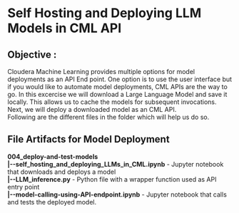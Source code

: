 # Self Hosting and Deploying LLM Models in CML API
## Objective : 
Cloudera Machine Learning provides multiple options for model deployments as an API End point. One option is to use the user interface but if you would like to automate
model deployments, CML APIs are the way to go. In this excercise we will download a Large Language Model and save it locally. This allows us to cache the models for 
subsequent invocations. Next, we will deploy a downloaded model as an CML API.  
Following are the different files in the folder which will help us do so.


## File Artifacts for Model Deployment  

**004_deploy-and-test-models**  
**|--self_hosting_and_deploying_LLMs_in_CML.ipynb**     - Jupyter notebook that downloads and deploys a model          
**|--LLM_inference.py**                                 - Python file with a wrapper function used as API entry point  
**|--model-calling-using-API-endpoint.ipynb**           - Jupyter notebook that calls and tests the deployed model.  


